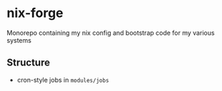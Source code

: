 # nix-forge
Monorepo containing my nix config and bootstrap code for my various systems

## Structure
- cron-style jobs in `modules/jobs`

